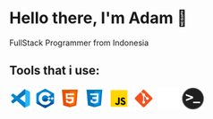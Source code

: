 # Hello there, I'm Adam 👋

FullStack Programmer from Indonesia

## Tools that i use:

<div>
<img alt="Visual Studio Code" width="40px" src="./img/vscode.svg" />
<img alt="CPP" width="40px" src="./img/c++.svg">
<img alt="HTML5" width="40px" src="./img/html5.svg" />
<img alt="CSS3" width="40px" src="./img/css3.svg" />
<img alt="JavaScript" width="40px" src="./img/javascript.svg" />
<img alt="Git" width="40px" src="./img/git.svg" />
<img alt="GitHub" width="40px" src="./img/github.svg" />
<img alt="Terminal" width="40px" src="./img/terminal.png" />
<br>
<br>
</div>
